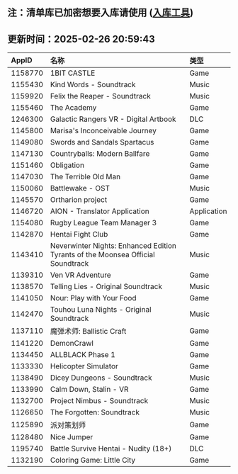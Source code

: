 ## 注：清单库已加密想要入库请使用 ([入库工具](https://github.com/BlankTMing/ManifestAutoUpdate/releases))

## 更新时间：2025-02-26 20:59:43
| AppID | 名称 | 类型  |
| :-------------------- | :----------------------------- | :----------- |
| 1158770 | 1BIT CASTLE| Game |
| 1155430 | Kind Words - Soundtrack| Music |
| 1159920 | Felix the Reaper - Soundtrack| Music |
| 1155460 | The Academy| Game |
| 1246300 | Galactic Rangers VR - Digital Artbook| DLC |
| 1145800 | Marisa's Inconceivable Journey| Game |
| 1149080 | Swords and Sandals Spartacus| Game |
| 1147130 | Countryballs: Modern Ballfare| Game |
| 1151460 | Obligation| Game |
| 1147030 | The Terrible Old Man| Game |
| 1150060 | Battlewake - OST| Music |
| 1145570 | Ortharion project| Game |
| 1146720 | AION - Translator Application| Application |
| 1154080 | Rugby League Team Manager 3| Game |
| 1142870 | Hentai Fight Club| Game |
| 1143410 | Neverwinter Nights: Enhanced Edition Tyrants of the Moonsea Official Soundtrack| Music |
| 1139310 | Ven VR Adventure| Game |
| 1138570 | Telling Lies - Original Soundtrack| Music |
| 1141050 | Nour: Play with Your Food| Game |
| 1142470 | Touhou Luna Nights - Original Soundtrack| Music |
| 1137110 | 魔弹术师: Ballistic Craft| Game |
| 1141220 | DemonCrawl| Game |
| 1134450 | ALLBLACK Phase 1| Game |
| 1133330 | Helicopter Simulator| Game |
| 1138490 | Dicey Dungeons - Soundtrack| Music |
| 1133990 | Calm Down, Stalin - VR| Game |
| 1132700 | Project Nimbus - Soundtrack| Music |
| 1126650 | The Forgotten: Soundtrack| Music |
| 1125890 | 派对策划师| Game |
| 1128480 | Nice Jumper| Game |
| 1195740 | Battle Survive Hentai - Nudity (18+)| DLC |
| 1132190 | Coloring Game: Little City| Game |
